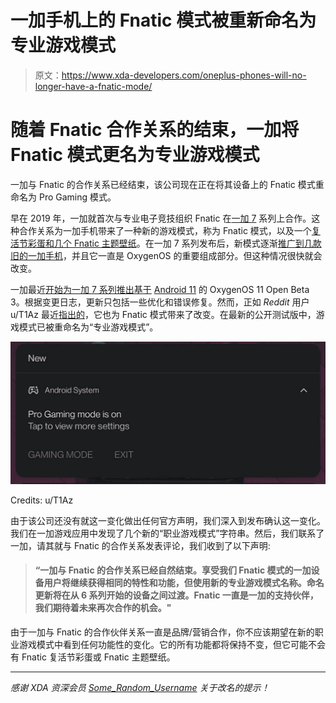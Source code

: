 # 一加手机上的 Fnatic 模式被重新命名为专业游戏模式

> 原文：<https://www.xda-developers.com/oneplus-phones-will-no-longer-have-a-fnatic-mode/>

# 随着 Fnatic 合作关系的结束，一加将 Fnatic 模式更名为专业游戏模式

一加与 Fnatic 的合作关系已经结束，该公司现在正在将其设备上的 Fnatic 模式重命名为 Pro Gaming 模式。

早在 2019 年，一加就首次与专业电子竞技组织 Fnatic 在[一加 7](https://www.xda-developers.com/oneplus-7-review/) 系列上合作。这种合作关系为一加手机带来了一种新的游戏模式，称为 Fnatic 模式，以及一个[复活节彩蛋和几个 Fnatic 主题壁纸](https://www.xda-developers.com/fnatic-mode-oneplus-easter-egg-unlock-hidden-wallpaper/)。在一加 7 系列发布后，新模式逐渐[推广到几款旧的一加手机](https://www.xda-developers.com/oxygenos-9-0-7-oneplus-5-oneplus-5t-update/)，并且它一直是 OxygenOS 的重要组成部分。但这种情况很快就会改变。

一加最近[开始为一加 7 系列推出基于](https://www.xda-developers.com/oxygenos-11-open-beta-3-oneplus-7-pro-oneplus-7t-pro/) [Android 11](https://www.xda-developers.com/tag/android-11/) 的 OxygenOS 11 Open Beta 3。根据变更日志，更新只包括一些优化和错误修复。然而，正如 *Reddit* 用户 u/T1Az 最近[指出的](https://www.reddit.com/r/oneplus/comments/lvdwy4/is_fnatic_mode_gone_pro_gaming_mode/)，它也为 Fnatic 模式带来了改变。在最新的公开测试版中，游戏模式已被重命名为“专业游戏模式”。

 <picture>![OnePlus Pro Gaming Mode](img/369911753b85e34aa11d07420ec65b32.png)</picture> 

Credits: u/T1Az

由于该公司还没有就这一变化做出任何官方声明，我们深入到发布确认这一变化。我们在一加游戏应用中发现了几个新的“职业游戏模式”字符串。然后，我们联系了一加，请其就与 Fnatic 的合作关系发表评论，我们收到了以下声明:

> #### “一加与 Fnatic 的合作关系已经自然结束。享受我们 Fnatic 模式的一加设备用户将继续获得相同的特性和功能，但使用新的专业游戏模式名称。命名更新将在从 6 系列开始的设备之间过渡。Fnatic 一直是一加的支持伙伴，我们期待着未来再次合作的机会。"

由于一加与 Fnatic 的合作伙伴关系一直是品牌/营销合作，你不应该期望在新的职业游戏模式中看到任何功能性的变化。它的所有功能都将保持不变，但它可能不会有 Fnatic 复活节彩蛋或 Fnatic 主题壁纸。

* * *

*感谢 XDA 资深会员 [Some_Random_Username](https://forum.xda-developers.com/m/some_random_username.8234677/) 关于改名的提示！*